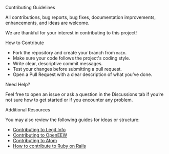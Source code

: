 Contributing Guidelines

All contributions, bug reports, bug fixes, documentation improvements, enhancements, and ideas are welcome.

We are thankful for your interest in contributing to this project!

How to Contribute

- Fork the repository and create your branch from `main`.
- Make sure your code follows the project's coding style.
- Write clear, descriptive commit messages.
- Test your changes before submitting a pull request.
- Open a Pull Request with a clear description of what you’ve done.

Need Help?

Feel free to open an issue or ask a question in the Discussions tab if you’re not sure how to get started or if you encounter any problem.

Additional Resources

You may also review the following guides for ideas or structure:

- [Contributing to Legit Info](https://github.com/Call-for-Code-for-Racial-Justice/Legit-Info/blob/main/CONTRIBUTING.md)
- [Contributing to OpenEEW](https://github.com/openeew/openeew-projects/blob/main/CONTRIBUTING.md)
- [Contributing to Atom](https://github.com/atom/atom/blob/master/CONTRIBUTING.md)
- [How to contribute to Ruby on Rails](https://guides.rubyonrails.org/contributing_to_ruby_on_rails.html)
